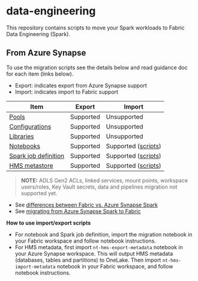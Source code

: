 # data-engineering

This repository contains scripts to move your Spark workloads to Fabric Data Engineering (Spark).

## From Azure Synapse

To use the migration scripts see the details below and read guidance doc for each item (links below).

- Export: indicates export from Azure Synapse support
- Import: indicates import to Fabric support

| Item              | Export     | Import          |
|-----------------------|------------|-----------------|
| [Pools](https://review.learn.microsoft.com/en-us/fabric/data-engineering/migrate-synapse-spark-pools?branch=release-ignite-fabric)                 | Supported  | Unsupported     |
| [Configurations](https://review.learn.microsoft.com/en-us/fabric/data-engineering/migrate-synapse-spark-configurations?branch=release-ignite-fabric)       | Supported  | Unsupported     |
| [Libraries](https://review.learn.microsoft.com/en-us/fabric/data-engineering/migrate-synapse-spark-libraries?branch=release-ignite-fabric)             | Supported  | Unsupported     |
| [Notebooks](https://review.learn.microsoft.com/en-us/fabric/data-engineering/migrate-synapse-notebooks?branch=release-ignite-fabric)            | Supported  | Supported ([scripts](spark-notebooks/))      |
| [Spark job definition](https://review.learn.microsoft.com/en-us/fabric/data-engineering/migrate-synapse-spark-job-definition?branch=release-ignite-fabric)  | Supported  | Supported ([scripts](spark-sjd/))      |
| [HMS metastore](https://review.learn.microsoft.com/en-us/fabric/data-engineering/migrate-synapse-hms-metadata?branch=release-ignite-fabric)         | Supported  | Supported ([scripts](spark-catalog/hms/))      |  

 
> **NOTE:** ADLS Gen2 ACLs, linked services, mount points, workspace users/roles, Key Vault secrets, data and pipelines migration not supported yet. 

- See [differences between Fabric vs. Azure Synapse Spark](https://review.learn.microsoft.com/en-us/fabric/data-engineering/comparison-between-fabric-and-azure-synapse-spark?branch=release-ignite-fabric)
- See [migrating from Azure Synapse Spark to Fabric](https://review.learn.microsoft.com/en-us/fabric/data-engineering/migrate-synapse-overview?branch=release-ignite-fabric)

**How to use import/export scripts**

* For notebook and Spark job definition, import the migration notebook in your Fabric workspace and follow notebook instructions.
* For HMS metadata, first import `nt-hms-export-metadata` notebook in your Azure Synapse workspace. This will output HMS metadata (databases, tables and partitions) to OneLake. Then import `nt-hms-import-metadata` notebook in your Fabric workspace, and follow notebook instructions.